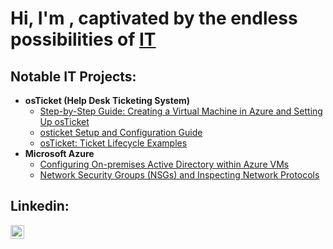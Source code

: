 <h1>Hi, I'm , captivated by the endless possibilities of <a href="https://linkedin.com/in/">IT</a></h1>

<h2>Notable IT Projects:</h2>

- <b>osTicket (Help Desk Ticketing System)</b>
  - [Step-by-Step Guide: Creating a Virtual Machine in Azure and Setting Up osTicket](https://github.com/chozeabc/Setting-Up-osTicket)
  - [osticket Setup and Configuration Guide](https://github.com/chozeabc/post-install-config)
  - [osTicket: Ticket Lifecycle Examples](https://github.com/chozeabc/ticket-lifecycle)
- <b>Microsoft Azure</b>
  - [Configuring On-premises Active Directory within Azure VMs](https://github.com/chozeabc/configure-ad)
  - [Network Security Groups (NSGs) and Inspecting Network Protocols](https://github.com/chozeabc/azure-network-protocols)

<h2>Linkedin:</h2>

[<img align="left" alt="YLO | LinkedIn" width="22px" src="https://cdn.jsdelivr.net/npm/simple-icons@v3/icons/linkedin.svg" />][linkedin]

[linkedin]: https://linkedin.com/in/
